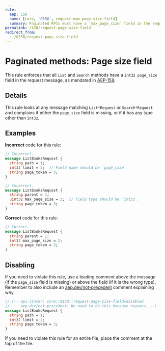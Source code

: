```yaml
---
rule:
  aep: 158
  name: [core, '0158', request-max-page-size-field]
  summary: Paginated RPCs must have a `max_page_size` field in the request.
permalink: /158/request-page-size-field
redirect_from:
  - /0158/request-page-size-field
---
```


# Paginated methods: Page size field

This rule enforces that all `List` and `Search` methods have a
`int32 page_size` field in the request message, as mandated in [AEP-158][].

## Details

This rule looks at any message matching `List*Request` or `Search*Request` and
complains if either the `page_size` field is missing, or if it has any type
other than `int32`.

## Examples

**Incorrect** code for this rule:

```proto
// Incorrect.
message ListBooksRequest {
  string path = 1;
  int32 limit = 2;  // Field name should be `page_size`.
  string page_token = 3;
}
```

```proto
// Incorrect.
message ListBooksRequest {
  string parent = 1;
  uint32 max_page_size = 2;  // Field type should be `int32`.
  string page_token = 3;
}
```

**Correct** code for this rule:

```proto
// Correct.
message ListBooksRequest {
  string parent = 1;
  int32 max_page_size = 2;
  string page_token = 3;
}
```

## Disabling

If you need to violate this rule, use a leading comment above the message (if
the `page_size` field is missing) or above the field (if it is the wrong type).
Remember to also include an [aep.dev/not-precedent][] comment explaining why.

```proto
// (-- api-linter: core::0158::request-page-size-field=disabled
//     aep.dev/not-precedent: We need to do this because reasons. --)
message ListBooksRequest {
  string path = 1;
  int32 limit = 2;
  string page_token = 3;
}
```

If you need to violate this rule for an entire file, place the comment at the
top of the file.

[aep-158]: https://aep.dev/158
[aep.dev/not-precedent]: https://aep.dev/not-precedent
